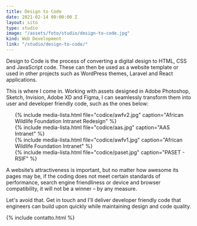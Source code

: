 ```yaml
---
title: Design to Code
date: 2021-02-14 00:00:00 Z
layout: sito
type: studio
image: "/assets/foto/studio/design-to-code.jpg"
kind: Web Development
link: "/studio/design-to-code/"
---
```

Design to Code is the process of converting a digital design to HTML, CSS and JavaScript code. These can then be used as a website template or used in other projects such as WordPress themes, Laravel and React applications.

This is where I come in. Working with assets designed in Adobe Photoshop, Sketch, Invision, Adobe XD and Figma, I can seamlessly transform them into user and developer friendly code, such as the ones below:
<div class="media logos">
<ul>
{% include media-lista.html file="codice/awfv2.jpg" caption="African Wildlife Foundation Intranet Redesign" %}
<div class="break"></div>
{% include media-lista.html file="codice/aas.jpg" caption="AAS Intranet" %} 
<div class="break"></div>
	{% include media-lista.html file="codice/awfv1.jpg" caption="African Wildlife Foundation Intranet" %}
<div class="break"></div>
{% include media-lista.html file="codice/paset.jpg" caption="PASET - RSIF" %}
	<div class="break"></div>
</ul>
</div>
A website’s attractiveness is important, but no matter how awesome its pages may be, if the coding does not meet certain standards of performance, search engine friendliness or device and browser compatibility, it will not be a winner – by any measure.

Let's avoid that. Get in touch and I'll deliver developer friendly code that engineers can build upon quickly while maintaining design and code quality.

{% include contatto.html %}